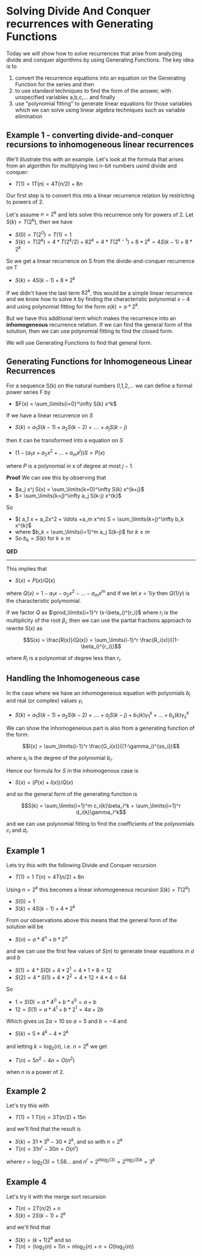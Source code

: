 # Solving Divide And Conquer recurrences with Generating Functions

Today we will show how to solve recurrences that arise from analyzing divide and conquer algorithms by using Generating Functions.
The key idea is to 
1. convert the recurrence equations into an equation on the Generating Function for the series
and then
2. to use standard techniques to find the form of the answer, with unspecified variables a,b,c,... and finally
3. use "polynomial fitting" to generate linear equations for those variables which we can solve 
   using linear algebra techniques such as variable elimination

## Example 1 - converting divide-and-conquer recursions to inhomogeneous linear recurrences
We'll illustrate this with an example. Let's look at the formula that arises from an algorithm for multiplying 
two n-bit numbers usind divide and conquer:
* $T(1)=1  T(n) = 4 T(n/2) + 8n$

Our first step is to convert this into a linear recurrence relation by restricting to powers of 2.

Let's assume $n=2^k$ and lets solve this recurrence only for powers of 2. Let $S(k) = T(2^k)$, then we have
* $S(0) = T(2^0) = T(1) = 1$
* $S(k) = T(2^k) = 4*T(2^k/2) + 8 2^k = 4 * T(2^{k-1}) + 8 * 2^k = 4 S(k-1) + 8 * 2^k$

So we get a linear recurrence on S from the divide-and-conquer recurrence on T
* $S(k) = 4 S(k-1) + 8 * 2^k$

If we didn't have the last term $8 2^k$, this would be a simple linear recurrence and we know how to solve it
by finding the characteristic polynomial $x-4$ and using polynomial fitting for the form $s(k) = a*2^k$.

But we have this additional term which makes the recurrence into an **inhomogeneous** recurrence relation.
If we can find the general form of the solution, then we can use polynomial fitting to find the closed form.

We will use Generating Functions to find that general form.

## Generating Functions for Inhomogeneous Linear Recurrences
For a sequence S(k) on the natural numbers 0,1,2,... we can define a formal power series F by
* $F(x) = \sum_\limits{i=0}^\infty S(k) x^k$

If we have a linear recurrence on $S$ 
* $S(k) = a_1 S(k-1) + a_2 S(k-2) + .... + a_j S(k-j)$

then it can be transformed into a equation on $S$
* $(1 - (a_1 x + a_2x^2 + \ldots+ a_m x^j)) S = P(x)$

where $P$ is a polynomial in x of degree at most $j-1$. 

**Proof** We can see this by observing that
* $a_j x^j S(x) = \sum_\limits{k=0}^\infty S(k) x^{k+j}$
* $= \sum_\limits{k=j}^\infty  a_j S(k-j) x^{k}$

So 
* $( a_1 x + a_2x^2 + \ldots +a_m x^m) S = \sum_\limits{k=j}^\infty b_k x^{k}$
* where $b_k = \sum_\limits{i=1}^m a_j S(k-j)$ for $k \ge m$
* So $b_k = S(k)$ for $k\ge m$

**QED**

---

This implies that 
* $S(x) = P(x)/Q(x)$

where $Q(x) = 1 -a_1 x -a_2 x^2 - \ldots - a_m x^m$ and if we let $x = 1/y$ then $Q(1/y)$ is the characteristic polymomial.

If we factor $Q$ as $\prod_\limits{i=1}^r (x-\beta_i)^{r_i}$ where $r_i$ is the multiplicity of the root $\beta_i$,
then we can use the partial fractions approach to rewrite $S(x)$ as 

$$S(x) = \frac{R(x)}{Q(x)} = \sum_\limits{i-1}^r \frac{R_i(x)}{(1-\beta_i)^{r_i}}$$

where $R_i$ is a polynomial of degree less than $r_i$. 

## Handling the Inhomogeneous case
In the case where we have an inhomogeneous equation with polyomials $b_i$ and real (or complex) values $\gamma_i$
* $S(k) = a_1 S(k-1) + a_2 S(k-2) + .... + a_j S(k-j) + b_1(k)\gamma_1^k + \ldots + b_s(k) \gamma_s^k$

We can show the inhomogeneious part is also from a generating function of the form:

$$I(x) = \sum_\limits{i-1}^r \frac{G_i(x)}{(1-\gamma_i)^{ss_i}}$$

where $s_i$ is the degree of the polynomial $b_i$.

Hence our formula for $S$ in the inhomogenous case is
* $S(x) = (P(x) + I(x))/Q(x)$

and so the general form of the generating function is

$$S(k) = \sum_\limits{i=1}^m c_i(k)\beta_i^k + \sum_\limits{i=1}^r d_i(k)\gamma_i^k$$

and we can use polynomial fitting to find the coefficients of the polynomials $c_i$ and $d_i$.

## Example 1
Lets try this with the following Divide and Conquer recursion 
* $T(1)=1$  $T(n) = 4 T(n/2) + 8n$

Using $n=2^k$ this becomes a linear inhomogeneous recursion $S(k) = T(2^k)$
* $S(0) = 1$
* $S(k) = 4 S(k-1) + 4 * 2^k$

From our observations above this means that the general form of the solution will be
* $S(n) = a * 4^n + b * 2^n$

and we can use the first few values of $S(n)$ to generate linear equations in $a$ and $b$
* $S(1) = 4 * S(0) + 4 * 2^1 = 4 * 1 + 8 = 12$
* $S(2) = 4 * S(1) + 4 * 2^2 = 4 * 12 + 4 * 4 = 64$

So 
* $1 = S(0) = a * 4^0 + b * s^0 = a+b$
* $12 = S(1) = a * 4^1 + b * 2^1 = 4a+2b$

Which gives us $2a = 10$ so $a=5$ and $b=-4$ and
* $S(k) = 5 * 4^k - 4 * 2^k$

and letting $k=\log_2(n)$, i.e. $n = 2^k$ we get
* $T(n) = 5 n^2 - 4n = O(n^2)$

when $n$ is a power of $2$.

## Example 2
Let's try this with 
* $T(1)=1$  $T(n) = 3 T(n/2) + 15n$

and we'll find that the result is
* $S(k) = 31 * 3^k - 30 * 2^k$, and so with $n=2^k$
* $T(n) = 31 n^r - 30 n = O(n^r)$

where $r = \log_2(3) = 1.58...$ and $n^r = 2^{k \log_2(3)} = {2^{\log_2(3)}}^k = 3^k$

## Example 4
Let's try it with the merge sort recursion
* $T(n) = 2 T(n/2) + n$
* $S(k) = 2 S(k-1) + 2^k$

and we'll find that
* $S(k) = (k+1)2^k$ and so
* $T(n) = (\log_2(n) + 1) n = n\log_2(n) + n = O(\log_2(n))$
